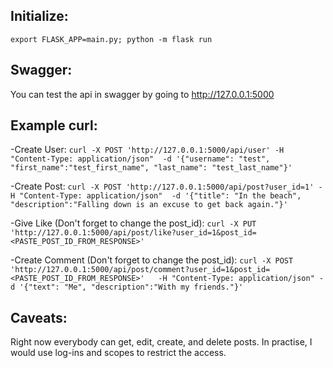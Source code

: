 ## Initialize:
`export FLASK_APP=main.py; python -m flask run`

## Swagger:
You can test the api in swagger by going to http://127.0.0.1:5000

## Example curl:

-Create User:
`curl -X POST 'http://127.0.0.1:5000/api/user' -H "Content-Type: application/json"  -d '{"username": "test", "first_name":"test_first_name", "last_name": "test_last_name"}'`

-Create Post:
`curl -X POST 'http://127.0.0.1:5000/api/post?user_id=1' -H "Content-Type: application/json"  -d '{"title": "In the beach", "description":"Falling down is an excuse to get back again."}'`

-Give Like (Don't forget to change the post_id):
`curl -X PUT 'http://127.0.0.1:5000/api/post/like?user_id=1&post_id=<PASTE_POST_ID_FROM_RESPONSE>'`

-Create Comment (Don't forget to change the post_id):
 `curl -X POST 'http://127.0.0.1:5000/api/post/comment?user_id=1&post_id=<PASTE_POST_ID_FROM_RESPONSE>'   -H "Content-Type: application/json" -d '{"text": "Me", "description":"With my friends."}'`


## Caveats:
Right now everybody can get, edit, create, and delete posts. 
In practise, I would use log-ins and scopes to restrict the access.
